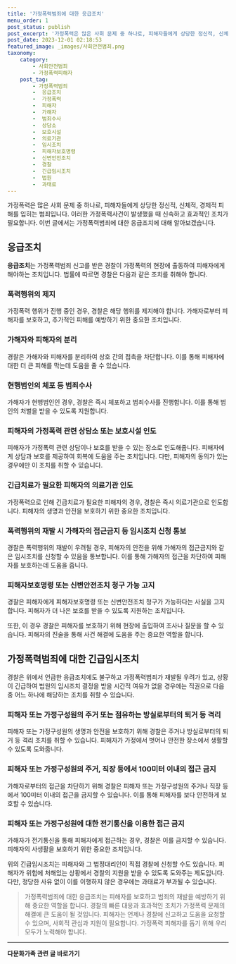 ```yaml
---
title: '가정폭력범죄에 대한 응급조치'
menu_order: 1
post_status: publish
post_excerpt: '가정폭력은 많은 사회 문제 중 하나로, 피해자들에게 상당한 정신적, 신체적, 경제적 피해를 입히는 범죄입니다. 이러한 가정폭력사건이 발생했을 때 신속하고 효과적인 조치가 필요합니다. 이번 글에서는 가정폭력범죄에 대한 응급조치에 대해 알아보겠습니다.'
post_date: 2023-12-01 02:18:53
featured_image: _images/사회안전범죄.png
taxonomy:
    category:
        - 사회안전범죄
        - 가정폭력피해자
    post_tag:
        - 가정폭력범죄
        -  응급조치
        -  가정폭력
        -  피해자
        -  가해자
        -  범죄수사
        -  상담소
        -  보호시설
        -  의료기관
        -  임시조치
        -  피해자보호명령
        -  신변안전조치
        -  경찰
        -  긴급임시조치
        -  법원
        -  과태료
---
```



가정폭력은 많은 사회 문제 중 하나로, 피해자들에게 상당한 정신적, 신체적, 경제적 피해를 입히는 범죄입니다. 이러한 가정폭력사건이 발생했을 때 신속하고 효과적인 조치가 필요합니다. 이번 글에서는 가정폭력범죄에 대한 응급조치에 대해 알아보겠습니다.

## 응급조치

**응급조치**는 가정폭력범죄 신고를 받은 경찰이 가정폭력의 현장에 출동하여 피해자에게 해야하는 조치입니다. 법률에 따르면 경찰은 다음과 같은 조치를 취해야 합니다.

### 폭력행위의 제지

가정폭력 행위가 진행 중인 경우, 경찰은 해당 행위를 제지해야 합니다. 가해자로부터 피해자를 보호하고, 추가적인 피해를 예방하기 위한 중요한 조치입니다.

### 가해자와 피해자의 분리

경찰은 가해자와 피해자를 분리하여 상호 간의 접촉을 차단합니다. 이를 통해 피해자에 대한 더 큰 피해를 막는데 도움을 줄 수 있습니다.

### 현행범인의 체포 등 범죄수사

가해자가 현행범인인 경우, 경찰은 즉시 체포하고 범죄수사를 진행합니다. 이를 통해 범인의 처벌을 받을 수 있도록 지원합니다.

### 피해자의 가정폭력 관련 상담소 또는 보호시설 인도

피해자가 가정폭력 관련 상담이나 보호를 받을 수 있는 장소로 인도해줍니다. 피해자에게 상담과 보호를 제공하여 회복에 도움을 주는 조치입니다. 다만, 피해자의 동의가 있는 경우에만 이 조치를 취할 수 있습니다.

### 긴급치료가 필요한 피해자의 의료기관 인도

가정폭력으로 인해 긴급치료가 필요한 피해자의 경우, 경찰은 즉시 의료기관으로 인도합니다. 피해자의 생명과 안전을 보호하기 위한 중요한 조치입니다.

### 폭력행위의 재발 시 가해자의 접근금지 등 임시조치 신청 통보

경찰은 폭력행위의 재발이 우려될 경우, 피해자의 안전을 위해 가해자의 접근금지와 같은 임시조치를 신청할 수 있음을 통보합니다. 이를 통해 가해자의 접근을 차단하여 피해자를 보호하는데 도움을 줍니다.

### 피해자보호명령 또는 신변안전조치 청구 가능 고지

경찰은 피해자에게 피해자보호명령 또는 신변안전조치 청구가 가능하다는 사실을 고지합니다. 피해자가 더 나은 보호를 받을 수 있도록 지원하는 조치입니다.

또한, 이 경우 경찰은 피해자를 보호하기 위해 현장에 출입하여 조사나 질문을 할 수 있습니다. 피해자의 진술을 통해 사건 해결에 도움을 주는 중요한 역할을 합니다.

## 가정폭력범죄에 대한 긴급임시조치

경찰은 위에서 언급한 응급조치에도 불구하고 가정폭력범죄가 재발될 우려가 있고, 상황이 긴급하여 법원의 임시조치 결정을 받을 시간적 여유가 없을 경우에는 직권으로 다음 중 어느 하나에 해당하는 조치를 취할 수 있습니다.

### 피해자 또는 가정구성원의 주거 또는 점유하는 방실로부터의 퇴거 등 격리

피해자 또는 가정구성원의 생명과 안전을 보호하기 위해 경찰은 주거나 방실로부터의 퇴거 등 격리 조치를 취할 수 있습니다. 피해자가 가정에서 벗어나 안전한 장소에서 생활할 수 있도록 도와줍니다.

### 피해자 또는 가정구성원의 주거, 직장 등에서 100미터 이내의 접근 금지

가해자로부터의 접근을 차단하기 위해 경찰은 피해자 또는 가정구성원의 주거나 직장 등에서 100미터 이내의 접근을 금지할 수 있습니다. 이를 통해 피해자를 보다 안전하게 보호할 수 있습니다.

### 피해자 또는 가정구성원에 대한 전기통신을 이용한 접근 금지

가해자가 전기통신을 통해 피해자에게 접근하는 경우, 경찰은 이를 금지할 수 있습니다. 피해자의 사생활을 보호하기 위한 중요한 조치입니다.

위의 긴급임시조치는 피해자와 그 법정대리인이 직접 경찰에 신청할 수도 있습니다. 피해자가 위험에 처해있는 상황에서 경찰의 지원을 받을 수 있도록 도와주는 제도입니다. 다만, 정당한 사유 없이 이를 이행하지 않은 경우에는 과태료가 부과될 수 있습니다.

> 가정폭력범죄에 대한 응급조치는 피해자를 보호하고 범죄의 재발을 예방하기 위해 중요한 역할을 합니다. 경찰의 빠른 대응과 효과적인 조치가 가정폭력 문제의 해결에 큰 도움이 될 것입니다. 피해자는 언제나 경찰에 신고하고 도움을 요청할 수 있으며, 사회적 관심과 지원이 필요합니다. 가정폭력 피해자를 돕기 위해 우리 모두가 노력해야 합니다.
<!-- wp:separator -->
<hr class="wp-block-separator has-alpha-channel-opacity"/>
<!-- /wp:separator -->

<!-- wp:group {"backgroundColor":"base","layout":{"type":"constrained"}} -->
<div class="wp-block-group has-base-background-color has-background"><!-- wp:paragraph {"align":"center","fontSize":"medium"} -->
<p class="has-text-align-center has-large-font-size"><strong>다문화가족 관련 글 바로가기</strong></p>
<!-- /wp:paragraph -->


<!-- wp:latest-posts
{"categories":[{"id":22666,"count":19,"description":"","link":"https://uknowlaw.com/category/%eb%8b%a4%eb%ac%b8%ed%99%94%ea%b0%80%ec%a1%b1/","name":"다문화가족","slug":"다문화가족","taxonomy":"category","parent":0,"meta":[],"_links":{"self":[{"href":"https://uknowlaw.com/wp-json/wp/v2/categories/22666"}],"collection":[{"href":"https://uknowlaw.com/wp-json/wp/v2/categories"}],"about":[{"href":"https://uknowlaw.com/wp-json/wp/v2/taxonomies/category"}],"wp:post_type":[{"href":"https://uknowlaw.com/wp-json/wp/v2/posts?categories=22666"}],"curies":[{"name":"wp","href":"https://api.w.org/{rel}","templated":true}]}}],"postsToShow":100,"excerptLength":28,"postLayout":"grid","columns":2,"featuredImageAlign":"left","featuredImageSizeSlug":"large","fontSize":"small"} /--></div>
<!-- /wp:group -->